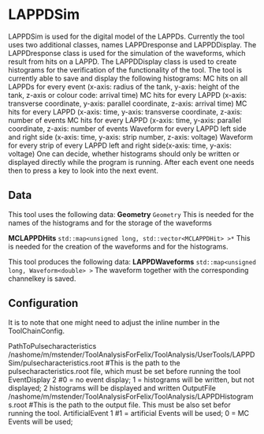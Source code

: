 # LAPPDSim

LAPPDSim is used for the digital model of the LAPPDs. Currently the tool uses two additional classes, names LAPPDresponse and LAPPDDisplay. The LAPPDresponse class is used for the simulation of the waveforms, which result from hits on a LAPPD. The LAPPDDisplay class is used to create histograms for the verification of the functionality of the tool. The tool is currently able to save and display the following histograms:
MC hits on all LAPPDs for every event (x-axis: radius of the tank, y-axis: height of the tank, z-axis or colour code: arrival time)
MC hits for every LAPPD (x-axis: transverse coordinate, y-axis: parallel coordinate, z-axis: arrival time)
MC hits for every LAPPD (x-axis: time, y-axis: transverse coordinate, z-axis: number of events
MC hits for every LAPPD (x-axis: time, y-axis: parallel coordinate, z-axis: number of events
Waveform for every LAPPD left side and right side (x-axis: time, y-axis: strip number, z-axis: voltage)
Waveform for every strip of every LAPPD left and right side(x-axis: time, y-axis: voltage)
One can decide, whether histograms should only be written or displayed directly while the program is running. After each event one needs then to press a key to look into the next event.

## Data
This tool uses the following data:
**Geometry** `Geometry`
This is needed for the names of the histograms and for the storage of the waveforms

**MCLAPPDHits** `std::map<unsigned long, std::vector<MCLAPPDHit> >*`
This is needed for the creation of the waveforms and for the histograms.

This tool produces the following data:
**LAPPDWaveforms** `std::map<unsigned long, Waveform<double> >`
The waveform together with the corresponding channelkey is saved.

## Configuration
It is to note that one might need to adjust the inline number in the ToolChainConfig.

PathToPulsecharacteristics /nashome/m/mstender/ToolAnalysisForFelix/ToolAnalysis/UserTools/LAPPDSim/pulsecharacteristics.root #This is the path to the pulsecharacteristics.root file, which must be set before running the tool
EventDisplay 2 #0 = no event display; 1 = histograms will be written, but not displayed; 2 histograms will be displayed and written
OutputFile /nashome/m/mstender/ToolAnalysisForFelix/ToolAnalysis/LAPPDHistograms.root #This is the path to the output file. This must be also set befor running the tool.
ArtificialEvent 1 #1 = artificial Events will be used; 0 = MC Events will be used;
